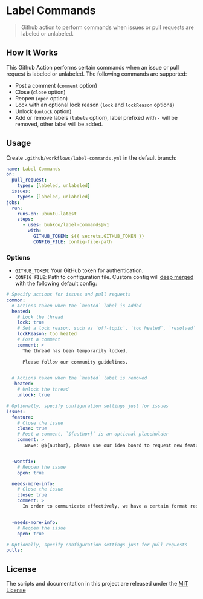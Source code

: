 # Label Commands

> Github action to perform commands when issues or pull requests are labeled or unlabeled.

## How It Works

This Github Action performs certain commands when an issue or pull request is labeled or unlabeled. The following commands are supported:

- Post a comment (`comment` option)
- Close (`close` option)
- Reopen (`open` option)
- Lock with an optional lock reason (`lock` and `lockReason` options)
- Unlock (`unlock` option)
- Add or remove labels (`labels` option), label prefixed with `-` will be removed, other label will be added.

## Usage

Create `.github/workflows/label-commands.yml` in the default branch:

```yaml
name: Label Commands
on:
  pull_request:
    types: [labeled, unlabeled]
  issues:
    types: [labeled, unlabeled]
jobs:
  run:
    runs-on: ubuntu-latest
    steps:
      - uses: bubkoo/label-commands@v1
        with:
          GITHUB_TOKEN: ${{ secrets.GITHUB_TOKEN }}
          CONFIG_FILE: config-file-path
```

### Options

- `GITHUB_TOKEN`: Your GitHub token for authentication.
- `CONFIG_FILE`: Path to configuration file. Custom config will [deep merged](https://lodash.com/docs/4.17.15#merge) with the following default config:

```yml
# Specify actions for issues and pull requests
common:
  # Actions taken when the `heated` label is added
  heated:
    # Lock the thread
    lock: true
    # Set a lock reason, such as `off-topic`, `too heated`, `resolved` or `spam`
    lockReason: too heated
    # Post a comment
    comment: >
      The thread has been temporarily locked.
      
      Please follow our community guidelines.


  # Actions taken when the `heated` label is removed
  -heated:
    # Unlock the thread
    unlock: true

# Optionally, specify configuration settings just for issues
issues:
  feature:
    # Close the issue
    close: true
    # Post a comment, `${author}` is an optional placeholder
    comment: >
      :wave: @${author}, please use our idea board to request new features.


  -wontfix:
    # Reopen the issue
    open: true

  needs-more-info:
    # Close the issue
    close: true
    comment: >
      In order to communicate effectively, we have a certain format requirement for the issue, your issue is automatically closed because there is no recurring step or reproducible warehouse, and will be REOPEN after the offer.


  -needs-more-info:
    # Reopen the issue
    open: true

# Optionally, specify configuration settings just for pull requests
pulls:
```

## License

The scripts and documentation in this project are released under the [MIT License](LICENSE)

